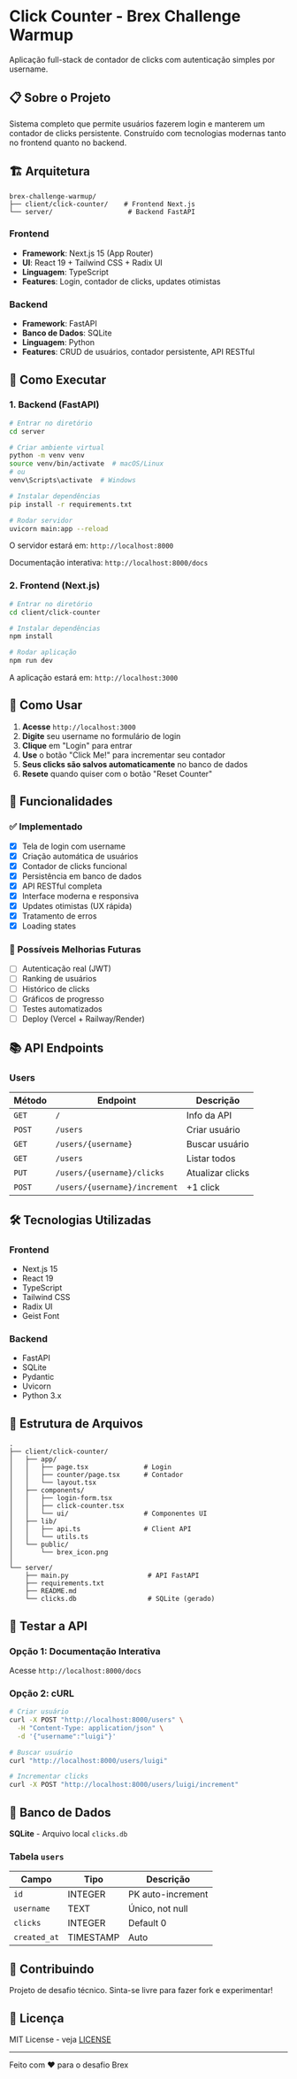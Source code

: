 # Click Counter - Brex Challenge Warmup

Aplicação full-stack de contador de clicks com autenticação simples por username.

## 📋 Sobre o Projeto

Sistema completo que permite usuários fazerem login e manterem um contador de clicks persistente. Construído com tecnologias modernas tanto no frontend quanto no backend.

## 🏗️ Arquitetura

```
brex-challenge-warmup/
├── client/click-counter/    # Frontend Next.js
└── server/                   # Backend FastAPI
```

### Frontend
- **Framework**: Next.js 15 (App Router)
- **UI**: React 19 + Tailwind CSS + Radix UI
- **Linguagem**: TypeScript
- **Features**: Login, contador de clicks, updates otimistas

### Backend
- **Framework**: FastAPI
- **Banco de Dados**: SQLite
- **Linguagem**: Python
- **Features**: CRUD de usuários, contador persistente, API RESTful

## 🚀 Como Executar

### 1. Backend (FastAPI)

```bash
# Entrar no diretório
cd server

# Criar ambiente virtual
python -m venv venv
source venv/bin/activate  # macOS/Linux
# ou
venv\Scripts\activate  # Windows

# Instalar dependências
pip install -r requirements.txt

# Rodar servidor
uvicorn main:app --reload
```

O servidor estará em: `http://localhost:8000`

Documentação interativa: `http://localhost:8000/docs`

### 2. Frontend (Next.js)

```bash
# Entrar no diretório
cd client/click-counter

# Instalar dependências
npm install

# Rodar aplicação
npm run dev
```

A aplicação estará em: `http://localhost:3000`

## 📖 Como Usar

1. **Acesse** `http://localhost:3000`
2. **Digite** seu username no formulário de login
3. **Clique** em "Login" para entrar
4. **Use** o botão "Click Me!" para incrementar seu contador
5. **Seus clicks são salvos automaticamente** no banco de dados
6. **Resete** quando quiser com o botão "Reset Counter"

## 🎯 Funcionalidades

### ✅ Implementado

- [x] Tela de login com username
- [x] Criação automática de usuários
- [x] Contador de clicks funcional
- [x] Persistência em banco de dados
- [x] API RESTful completa
- [x] Interface moderna e responsiva
- [x] Updates otimistas (UX rápida)
- [x] Tratamento de erros
- [x] Loading states

### 🔮 Possíveis Melhorias Futuras

- [ ] Autenticação real (JWT)
- [ ] Ranking de usuários
- [ ] Histórico de clicks
- [ ] Gráficos de progresso
- [ ] Testes automatizados
- [ ] Deploy (Vercel + Railway/Render)

## 📚 API Endpoints

### Users

| Método | Endpoint | Descrição |
|--------|----------|-----------|
| `GET` | `/` | Info da API |
| `POST` | `/users` | Criar usuário |
| `GET` | `/users/{username}` | Buscar usuário |
| `GET` | `/users` | Listar todos |
| `PUT` | `/users/{username}/clicks` | Atualizar clicks |
| `POST` | `/users/{username}/increment` | +1 click |

## 🛠️ Tecnologias Utilizadas

### Frontend
- Next.js 15
- React 19
- TypeScript
- Tailwind CSS
- Radix UI
- Geist Font

### Backend
- FastAPI
- SQLite
- Pydantic
- Uvicorn
- Python 3.x

## 📁 Estrutura de Arquivos

```
.
├── client/click-counter/
│   ├── app/
│   │   ├── page.tsx              # Login
│   │   ├── counter/page.tsx      # Contador
│   │   └── layout.tsx
│   ├── components/
│   │   ├── login-form.tsx
│   │   ├── click-counter.tsx
│   │   └── ui/                   # Componentes UI
│   ├── lib/
│   │   ├── api.ts                # Client API
│   │   └── utils.ts
│   └── public/
│       └── brex_icon.png
│
└── server/
    ├── main.py                    # API FastAPI
    ├── requirements.txt
    ├── README.md
    └── clicks.db                  # SQLite (gerado)
```

## 🧪 Testar a API

### Opção 1: Documentação Interativa
Acesse `http://localhost:8000/docs`

### Opção 2: cURL

```bash
# Criar usuário
curl -X POST "http://localhost:8000/users" \
  -H "Content-Type: application/json" \
  -d '{"username":"luigi"}'

# Buscar usuário
curl "http://localhost:8000/users/luigi"

# Incrementar clicks
curl -X POST "http://localhost:8000/users/luigi/increment"
```

## 📝 Banco de Dados

**SQLite** - Arquivo local `clicks.db`

### Tabela `users`

| Campo | Tipo | Descrição |
|-------|------|-----------|
| `id` | INTEGER | PK auto-increment |
| `username` | TEXT | Único, not null |
| `clicks` | INTEGER | Default 0 |
| `created_at` | TIMESTAMP | Auto |

## 🤝 Contribuindo

Projeto de desafio técnico. Sinta-se livre para fazer fork e experimentar!

## 📄 Licença

MIT License - veja [LICENSE](LICENSE)

---

Feito com ❤️ para o desafio Brex

